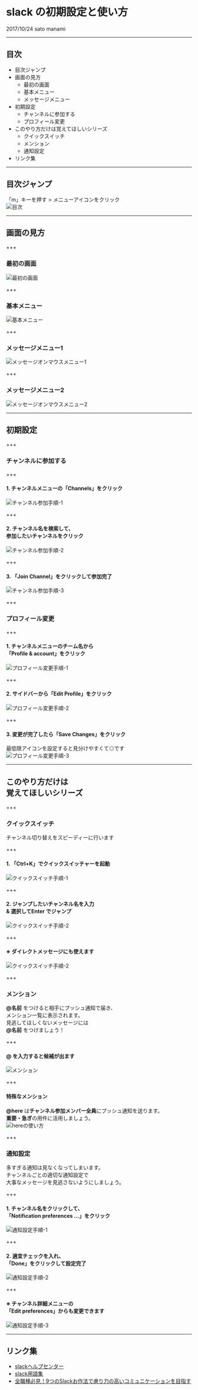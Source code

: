 # slack の初期設定と使い方
2017/10/24 sato manami

---

## 目次
- 目次ジャンプ
- 画面の見方
  - 最初の画面
  - 基本メニュー
  - メッセージメニュー
- 初期設定
  - チャンネルに参加する
  - プロフィール変更
- このやり方だけは覚えてほしいシリーズ
  - クイックスイッチ
  - メンション
  - 通知設定
- リンク集

---

## 目次ジャンプ
「m」キーを押す > メニューアイコンをクリック  
<img src="images/00_lists.png" alt="目次">

---

## 画面の見方

+++

### 最初の画面
<img src="images/01_first-view.png" alt="最初の画面">

+++

### 基本メニュー
<img src="images/02_basic-menu.png" alt="基本メニュー">

+++

### メッセージメニュー1
<img src="images/03_onmouse-menu1.png" alt="メッセージオンマウスメニュー1">

+++

### メッセージメニュー2
<img src="images/04_onmouse-menu2.png" alt="メッセージオンマウスメニュー2">

---

## 初期設定

+++

### チャンネルに参加する

+++

#### 1. チャンネルメニューの「Channels」をクリック  
<img src="images/05_join.png" alt="チャンネル参加手順-1">

+++

#### 2. チャンネル名を検索して、<br>参加したいチャンネルをクリック  
<img src="images/06_join.png" alt="チャンネル参加手順-2">

+++

#### 3. 「Join Channel」をクリックして参加完了  
<img src="images/07_join.png" alt="チャンネル参加手順-3">

+++

### プロフィール変更

+++

#### 1. チャンネルメニューのチーム名から<br>「Profile & account」をクリック  
<img src="images/08_edit-profile.png" alt="プロフィール変更手順-1">

+++

#### 2. サイドバーから「Edit Profile」をクリック  
<img src="images/09_edit-profile.png" alt="プロフィール変更手順-2">

+++

#### 3. 変更が完了したら「Save Changes」をクリック  
最低限アイコンを設定すると見分けやすくて◎です  
<img src="images/10_edit-profile.png" alt="プロフィール変更手順-3">

---

## このやり方だけは<br>覚えてほしいシリーズ

+++

### クイックスイッチ
チャンネル切り替えをスピーディーに行います

+++

#### 1. 「Ctrl+K」でクイックスイッチャーを起動
<img src="images/11_switcher.png" alt="クイックスイッチ手順-1">

+++

#### 2. ジャンプしたいチャンネル名を入力<br>& 選択してEnter でジャンプ
<img src="images/12_switcher.png" alt="クイックスイッチ手順-2">

+++

#### ※ ダイレクトメッセージにも使えます
<img src="images/13_switcher.png" alt="クイックスイッチ手順-2">

+++

### メンション
**@名前** をつけると相手にプッシュ通知で届き、  
メンション一覧に表示されます。  
見逃してほしくないメッセージには  
**@名前** をつけましょう！  

+++

#### @ を入力すると候補が出ます
<img src="images/17_mention.png" alt="メンション">

+++

#### 特殊なメンション
**@here** は**チャンネル参加メンバー全員**にプッシュ通知を送ります。  
**重要・急ぎ**の用件に活用しましょう。  
<img src="images/18_here.png" alt="hereの使い方">

+++

### 通知設定
多すぎる通知は見なくなってしまいます。  
チャンネルごとの適切な通知設定で  
大事なメッセージを見逃さないようにしましょう。

+++

#### 1. チャンネル名をクリックして、<br>「Notification preferences ...」をクリック
<img src="images/14_notification.png" alt="通知設定手順-1">

+++

#### 2. 適宜チェックを入れ、<br>「Done」をクリックして設定完了
<img src="images/15_notification.png" alt="通知設定手順-2">

+++

#### ※ チャンネル詳細メニューの<br>「Edit preferences」からも変更できます
<img src="images/16_notification.png" alt="通知設定手順-3">

---

## リンク集
- [slackヘルプセンター](https://get.slack.help/hc/ja)
- [slack用語集](https://get.slack.help/hc/ja/articles/213817348-Slack-%E7%94%A8%E8%AA%9E%E9%9B%86)
- [全職種必見！9つのSlackお作法で慮り力の高いコミュニケーションを目指す](http://manualog.net/slack-rules-660)
